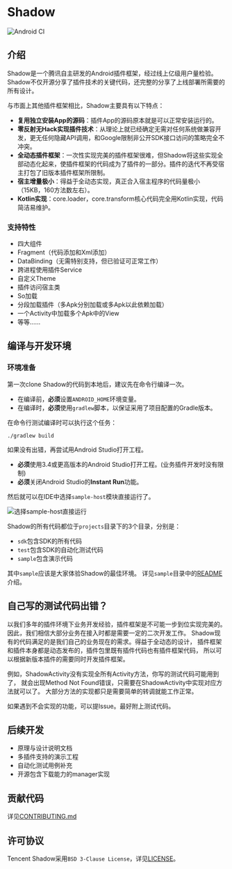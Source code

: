 # Shadow

![Android CI](https://github.com/Tencent/Shadow/workflows/Android%20CI/badge.svg?event=push)

## 介绍
Shadow是一个腾讯自主研发的Android插件框架，经过线上亿级用户量检验。
Shadow不仅开源分享了插件技术的关键代码，还完整的分享了上线部署所需要的所有设计。

与市面上其他插件框架相比，Shadow主要具有以下特点：

* **复用独立安装App的源码**：插件App的源码原本就是可以正常安装运行的。
* **零反射无Hack实现插件技术**：从理论上就已经确定无需对任何系统做兼容开发，更无任何隐藏API调用，和Google限制非公开SDK接口访问的策略完全不冲突。
* **全动态插件框架**：一次性实现完美的插件框架很难，但Shadow将这些实现全部动态化起来，使插件框架的代码成为了插件的一部分。插件的迭代不再受宿主打包了旧版本插件框架所限制。
* **宿主增量极小**：得益于全动态实现，真正合入宿主程序的代码量极小（15KB，160方法数左右）。
* **Kotlin实现**：core.loader，core.transform核心代码完全用Kotlin实现，代码简洁易维护。

### 支持特性
* 四大组件
* Fragment（代码添加和Xml添加）
* DataBinding（无需特别支持，但已验证可正常工作）
* 跨进程使用插件Service
* 自定义Theme
* 插件访问宿主类
* So加载
* 分段加载插件（多Apk分别加载或多Apk以此依赖加载）
* 一个Activity中加载多个Apk中的View
* 等等……

## 编译与开发环境

### 环境准备
第一次clone Shadow的代码到本地后，建议先在命令行编译一次。

* 在编译前，**必须**设置`ANDROID_HOME`环境变量。
* 在编译时，**必须**使用`gradlew`脚本，以保证采用了项目配置的Gradle版本。

在命令行测试编译时可以执行这个任务：
```
./gradlew build
```

如果没有出错，再尝试用Android Studio打开工程。

* **必须**使用3.4或更高版本的Android Studio打开工程。(业务插件开发时没有限制)
* **必须**关闭Android Studio的**Instant Run**功能。

然后就可以在IDE中选择`sample-host`模块直接运行了。

![选择sample-host直接运行](pics/run-sample-host-in-ide.png)

Shadow的所有代码都位于`projects`目录下的3个目录，分别是：

* `sdk`包含SDK的所有代码
* `test`包含SDK的自动化测试代码
* `sample`包含演示代码

其中`sample`应该是大家体验Shadow的最佳环境。
详见`sample`目录中的[README](projects/sample/README.md)介绍。

## 自己写的测试代码出错？
以我们多年的插件环境下业务开发经验，插件框架是不可能一步到位实现完美的。
因此，我们相信大部分业务在接入时都是需要一定的二次开发工作。
Shadow现有的代码满足的是我们自己的业务现在的需求。得益于全动态的设计，
插件框架和插件本身都是动态发布的，插件包里既有插件代码也有插件框架代码，
所以可以根据新版本插件的需要同时开发插件框架。

例如，ShadowActivity没有实现全所有Activity方法，你写的测试代码可能用到了，
就会出现Method Not Found错误，只需要在ShadowActivity中实现对应方法就可以了。
大部分方法的实现都只是需要简单的转调就能工作正常。

如果遇到不会实现的功能，可以提Issue。最好附上测试代码。

## 后续开发
* 原理与设计说明文档
* 多插件支持的演示工程
* 自动化测试用例补充
* 开源包含下载能力的manager实现

## 贡献代码
详见[CONTRIBUTING.md](CONTRIBUTING.md)

## 许可协议
Tencent Shadow采用`BSD 3-Clause License`，详见[LICENSE](LICENSE.txt)。
